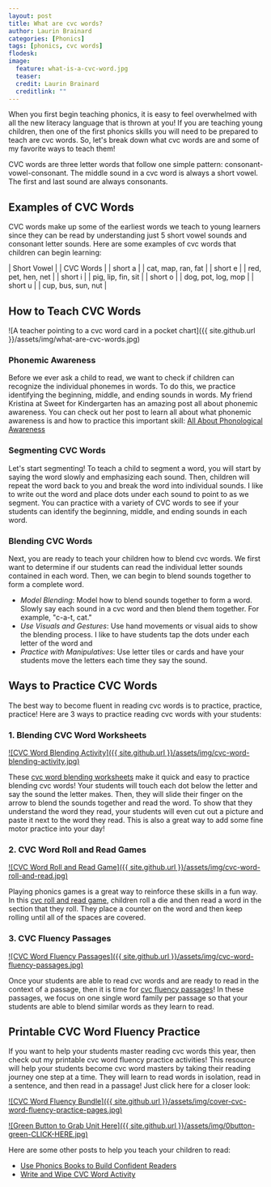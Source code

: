 ```yaml
---
layout: post
title: What are cvc words?
author: Laurin Brainard
categories: [Phonics]
tags: [phonics, cvc words]
flodesk: 
image:
  feature: what-is-a-cvc-word.jpg
  teaser: 
  credit: Laurin Brainard
  creditlink: ""
---  
```

When you first begin teaching phonics, it is easy to feel overwhelmed with all the new literacy language that is thrown at you! If you are teaching young children, then one of the first phonics skills you will need to be prepared to teach are cvc words. So, let's break down what cvc words are and some of my favorite ways to teach them!

CVC words are three letter words that follow one simple pattern: consonant-vowel-consonant. The middle sound in a cvc word is always a short vowel. The first and last sound are always consonants. 

## Examples of CVC Words

CVC words make up some of the earliest words we teach to young learners since they can be read by understanding just 5 short vowel sounds and consonant letter sounds. Here are some examples of cvc words that children can begin learning: 

| Short Vowel |     | CVC Words |
| short a |     | cat, map, ran, fat |
| short e |     | red, pet, hen, net |
| short i |     | pig, lip, fin, sit |
| short o |     | dog, pot, log, mop |
| short u |     | cup, bus, sun, nut |

## How to Teach CVC Words

![A teacher pointing to a cvc word card in a pocket chart]({{ site.github.url }}/assets/img/what-are-cvc-words.jpg)

### Phonemic Awareness
Before we ever ask a child to read, we want to check if children can recognize the individual phonemes in words. To do this, we practice identifying the beginning, middle, and ending sounds in words. My friend Kristina at Sweet for Kindergarten has an amazing post all about phonemic awareness. You can check out her post to learn all about what phonemic awareness is and how to practice this important skill: [All About Phonological Awareness](https://sweetforkindergarten.com/all-about-phonological-awareness/)

### Segmenting CVC Words
Let's start segmenting! To teach a child to segment a word, you will start by saying the word slowly and emphasizing each sound. Then, children will repeat the word back to you and break the word into individual sounds. I like to write out the word and place dots under each sound to point to as we segment. You can practice with a variety of CVC words to see if your students can identify the beginning, middle, and ending sounds in each word.

### Blending CVC Words
Next, you are ready to teach your children how to blend cvc words. We first want to determine if our students can read the individual letter sounds contained in each word. Then, we can begin to blend sounds together to form a complete word.
- *Model Blending*: Model how to blend sounds together to form a word. Slowly say each sound in a cvc word and then blend them together. For example, "c-a-t, cat."
- *Use Visuals and Gestures*: Use hand movements or visual aids to show the blending process. I like to have students tap the dots under each letter of the word and 
- *Practice with Manipulatives*: Use letter tiles or cards and have your students move the letters each time they say the sound.

## Ways to Practice CVC Words

The best way to become fluent in reading cvc words is to practice, practice, practice! Here are 3 ways to practice reading cvc words with your students:

### 1. Blending CVC Word Worksheets
[![CVC Word Blending Activity]({{ site.github.url }}/assets/img/cvc-word-blending-activity.jpg)](https://www.teacherspayteachers.com/Product/Blending-CVC-Words-Worksheets-Segmenting-With-Pictures-Phonics-Activities-9477302?utm_source=PB%20Blog%20What%20Are%20CVC%20Words&utm_campaign=CVC%20Read%20and%20Match%20Worksheets)

These [cvc word blending worksheets](https://www.teacherspayteachers.com/Product/Blending-CVC-Words-Worksheets-Segmenting-With-Pictures-Phonics-Activities-9477302?utm_source=PB%20Blog%20What%20Are%20CVC%20Words&utm_campaign=CVC%20Read%20and%20Match%20Worksheets) make it quick and easy to practice blending cvc words! Your students will touch each dot below the letter and say the sound the letter makes. Then, they will slide their finger on the arrow to blend the sounds together and read the word. To show that they understand the word they read, your students will even cut out a picture and paste it next to the word they read. This is also a great way to add some fine motor practice into your day!

### 2. CVC Word Roll and Read Games
[![CVC Word Roll and Read Game]({{ site.github.url }}/assets/img/cvc-word-roll-and-read.jpg)](https://www.teacherspayteachers.com/Product/CVC-Words-Roll-and-Read-Practice-Game-No-Prep-Phonics-Activities-for-Centers-3068208?utm_source=PB%20Blog&utm_campaign=What%20is%20a%20cvc%20word%20roll%20and%20read%20cvc%20words)

Playing phonics games is a great way to reinforce these skills in a fun way. In this [cvc roll and read game,](https://www.teacherspayteachers.com/Product/CVC-Words-Roll-and-Read-Practice-Game-No-Prep-Phonics-Activities-for-Centers-3068208?utm_source=PB%20Blog&utm_campaign=What%20is%20a%20cvc%20word%20roll%20and%20read%20cvc%20words) children roll a die and then read a word in the section that they roll. They place a counter on the word and then keep rolling until all of the spaces are covered.

### 3. CVC Fluency Passages
[![CVC Word Fluency Passages]({{ site.github.url }}/assets/img/cvc-word-fluency-passages.jpg)](https://www.teacherspayteachers.com/Product/CVC-Word-Reading-Fluency-Passages-Read-and-Illustrate-Phonics-Worksheets-9599308?utm_source=PB%20Blog%20What%20Are%20CVC%20Words&utm_campaign=CVC%20Fluency%20Passages)

Once your students are able to read cvc words and are ready to read in the context of a passage, then it is time for [cvc fluency passages](https://www.teacherspayteachers.com/Product/CVC-Word-Reading-Fluency-Passages-Read-and-Illustrate-Phonics-Worksheets-9599308?utm_source=PB%20Blog%20What%20Are%20CVC%20Words&utm_campaign=CVC%20Fluency%20Passages)! In these passages, we focus on one single word family per passage so that your students are able to blend similar words as they learn to read.

## Printable CVC Word Fluency Practice
If you want to help your students master reading cvc words this year, then check out my printable cvc word fluency practice activities! This resource will help your students become cvc word masters by taking their reading journey one step at a time. They will learn to read words in isolation, read in a sentence, and then read in a passage! Just click here for a closer look:

[![CVC Word Fluency Bundle]({{ site.github.url }}/assets/img/cover-cvc-word-fluency-practice-pages.jpg)](https://www.teacherspayteachers.com/Product/CVC-Words-Fluency-Practice-Pages-No-Prep-Word-Family-Worksheets-Activities-9417341?utm_source=PB%20Blog%20What%20Are%20CVC%20Words&utm_campaign=CVC%20Fluency%20Bundle)

[![Green Button to Grab Unit Here]({{ site.github.url }}/assets/img/0button-green-CLICK-HERE.jpg)](https://www.teacherspayteachers.com/Product/CVC-Words-Fluency-Practice-Pages-No-Prep-Word-Family-Worksheets-Activities-9417341?utm_source=PB%20Blog%20What%20Are%20CVC%20Words&utm_campaign=CVC%20Fluency%20Bundle)

Here are some other posts to help you teach your children to read:
- [Use Phonics Books to Build Confident Readers](https://theprimarybrain.com/phonics/2024/07/16/Phonics-Skills-Practice-Books/)
- [Write and Wipe CVC Word Activity](https://theprimarybrain.com/literacy%20activities/2018/04/03/CVC-Word-Write-and-Wipe-Mats/)